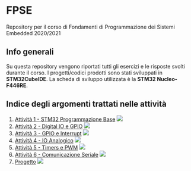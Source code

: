 # FPSE
Repository per il corso di Fondamenti di Programmazione dei Sistemi Embedded 2020/2021

## Info generali
Su questa repository vengono riportati tutti gli esercizi e le risposte svolti durante il corso. I progetti/codici prodotti sono stati sviluppati in **STM32CubeIDE**. La scheda di sviluppo utilizzata è la **STM32 Nucleo-F446RE**.


## Indice degli argomenti trattati nelle attività
1. [Attività 1 - STM32 Programmazione Base](https://github.com/DeanSupertramp/FPSE/tree/main/Attivit%C3%A01)    <img src="https://img.shields.io/badge/stato-ok-green"/>
2. [Attività 2 - Digital IO e GPIO](https://github.com/DeanSupertramp/FPSE/tree/main/Attivit%C3%A02) <img src="https://img.shields.io/badge/stato-ok-green"/>
3. [Attività 3 - GPIO e Interrupt](https://github.com/DeanSupertramp/FPSE/tree/main/Attivit%C3%A03) <img src="https://img.shields.io/badge/stato-ok-green"/>
4. [Attività 4 - IO Analogico](https://github.com/DeanSupertramp/FPSE/tree/main/Attivit%C3%A04) <img src="https://img.shields.io/badge/stato-ok-green"/>
5. [Attività 5 - Timers e PWM](https://github.com/DeanSupertramp/FPSE/tree/main/Attivit%C3%A05) <img src="https://img.shields.io/badge/stato-ok-green"/>
6. [Attività 6 - Comunicazione Seriale](https://github.com/DeanSupertramp/FPSE/tree/main/Attivit%C3%A06) <img src="https://img.shields.io/badge/stato-ok-green"/>
7. [Progetto](https://github.com/DeanSupertramp/FPSE/tree/main/Progetto) <img src="https://img.shields.io/badge/stato-no-red"/>

<!-- * [License](#license) -->

